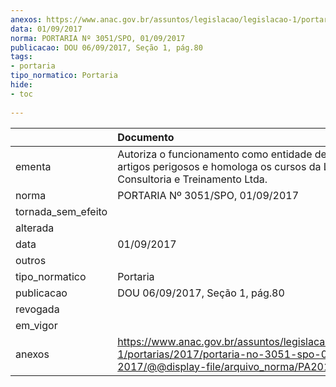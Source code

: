 ```yaml
---
anexos: https://www.anac.gov.br/assuntos/legislacao/legislacao-1/portarias/2017/portaria-no-3051-spo-01-09-2017/@@display-file/arquivo_norma/PA2017-3051.pdf
data: 01/09/2017
norma: PORTARIA Nº 3051/SPO, 01/09/2017
publicacao: DOU 06/09/2017, Seção 1, pág.80
tags:
- portaria
tipo_normatico: Portaria
hide: 
- toc 
 
---
```


|                    | Documento                                                                                                                                            |
|:-------------------|:-----------------------------------------------------------------------------------------------------------------------------------------------------|
| ementa             | Autoriza o funcionamento como entidade de ensino de artigos perigosos e homologa os cursos da Liderar - Consultoria e Treinamento Ltda.              |
| norma              | PORTARIA Nº 3051/SPO, 01/09/2017                                                                                                                     |
| tornada_sem_efeito |                                                                                                                                                      |
| alterada           |                                                                                                                                                      |
| data               | 01/09/2017                                                                                                                                           |
| outros             |                                                                                                                                                      |
| tipo_normatico     | Portaria                                                                                                                                             |
| publicacao         | DOU 06/09/2017, Seção 1, pág.80                                                                                                                      |
| revogada           |                                                                                                                                                      |
| em_vigor           |                                                                                                                                                      |
| anexos             | https://www.anac.gov.br/assuntos/legislacao/legislacao-1/portarias/2017/portaria-no-3051-spo-01-09-2017/@@display-file/arquivo_norma/PA2017-3051.pdf |